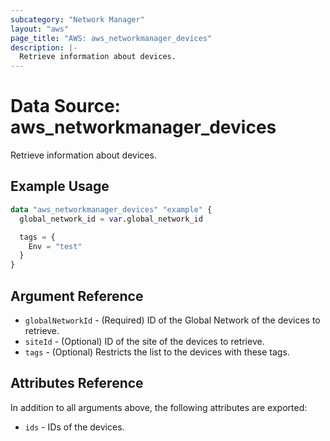 ```yaml
---
subcategory: "Network Manager"
layout: "aws"
page_title: "AWS: aws_networkmanager_devices"
description: |-
  Retrieve information about devices.
---
```


# Data Source: aws_networkmanager_devices

Retrieve information about devices.

## Example Usage

```terraform
data "aws_networkmanager_devices" "example" {
  global_network_id = var.global_network_id

  tags = {
    Env = "test"
  }
}
```

## Argument Reference

* `globalNetworkId` - (Required) ID of the Global Network of the devices to retrieve.
* `siteId` - (Optional) ID of the site of the devices to retrieve.
* `tags` - (Optional) Restricts the list to the devices with these tags.

## Attributes Reference

In addition to all arguments above, the following attributes are exported:

* `ids` - IDs of the devices.

<!-- cache-key: cdktf-0.17.0-pre.15 input-f68a3add18f8c1361bae59487aaaa5ed50f89a648f8e43eb2b78041aba3bfda3 -->